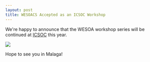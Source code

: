 ```yaml
---
layout: post
title: WESOACS Accepted as an ICSOC Workshop
---
```


We're happy to announce that the WESOA workshop series will be continued at [ICSOC](http://www.icsoc.org) this year. 

![]({{site.baseurl}}/img/icsoc2017web.png)

Hope to see you in Malaga!
